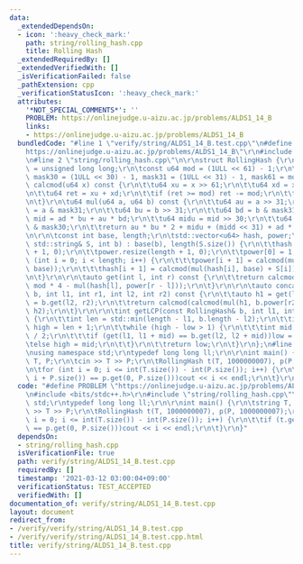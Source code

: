 ```yaml
---
data:
  _extendedDependsOn:
  - icon: ':heavy_check_mark:'
    path: string/rolling_hash.cpp
    title: Rolling Hash
  _extendedRequiredBy: []
  _extendedVerifiedWith: []
  _isVerificationFailed: false
  _pathExtension: cpp
  _verificationStatusIcon: ':heavy_check_mark:'
  attributes:
    '*NOT_SPECIAL_COMMENTS*': ''
    PROBLEM: https://onlinejudge.u-aizu.ac.jp/problems/ALDS1_14_B
    links:
    - https://onlinejudge.u-aizu.ac.jp/problems/ALDS1_14_B
  bundledCode: "#line 1 \"verify/string/ALDS1_14_B.test.cpp\"\n#define PROBLEM \"\
    https://onlinejudge.u-aizu.ac.jp/problems/ALDS1_14_B\"\r\n#include <bits/stdc++.h>\r\
    \n#line 2 \"string/rolling_hash.cpp\"\n\r\nstruct RollingHash {\r\n\tusing u64\
    \ = unsigned long long;\r\n\tconst u64 mod = (1ULL << 61) - 1;\r\n\tconst u64\
    \ mask30 = (1ULL << 30) - 1, mask31 = (1ULL << 31) - 1, mask61 = mod;\r\n\tu64\
    \ calcmod(u64 x) const {\r\n\t\tu64 xu = x >> 61;\r\n\t\tu64 xd = x & mask61;\r\
    \n\t\tu64 ret = xu + xd;\r\n\t\tif (ret >= mod) ret -= mod;\r\n\t\treturn ret;\r\
    \n\t}\r\n\tu64 mul(u64 a, u64 b) const {\r\n\t\tu64 au = a >> 31;\r\n\t\tu64 ad\
    \ = a & mask31;\r\n\t\tu64 bu = b >> 31;\r\n\t\tu64 bd = b & mask31;\r\n\t\tu64\
    \ mid = ad * bu + au * bd;\r\n\t\tu64 midu = mid >> 30;\r\n\t\tu64 midd = mid\
    \ & mask30;\r\n\t\treturn au * bu * 2 + midu + (midd << 31) + ad * bd;\r\n\t}\r\
    \n\r\n\tconst int base, length;\r\n\tstd::vector<u64> hash, power;\r\n\r\n\tRollingHash(const\
    \ std::string& S, int b) : base(b), length(S.size()) {\r\n\t\thash.resize(length\
    \ + 1, 0);\r\n\t\tpower.resize(length + 1, 0);\r\n\t\tpower[0] = 1;\r\n\t\tfor\
    \ (int i = 0; i < length; i++) {\r\n\t\t\tpower[i + 1] = calcmod(mul(power[i],\
    \ base));\r\n\t\t\thash[i + 1] = calcmod(mul(hash[i], base) + S[i]);\r\n\t\t}\r\
    \n\t}\r\n\r\n\tauto get(int l, int r) const {\r\n\t\treturn calcmod(hash[r] +\
    \ mod * 4 - mul(hash[l], power[r - l]));\r\n\t}\r\n\r\n\tauto concat(const RollingHash&\
    \ b, int l1, int r1, int l2, int r2) const {\r\n\t\tauto h1 = get(l1, r1), h2\
    \ = b.get(l2, r2);\r\n\t\treturn calcmod(calcmod(mul(h1, b.power[r2 - l2])) +\
    \ h2);\r\n\t}\r\n\r\n\tint getLCP(const RollingHash& b, int l1, int l2) const\
    \ {\r\n\t\tint len = std::min(length - l1, b.length - l2);\r\n\t\tint low = -1,\
    \ high = len + 1;\r\n\t\twhile (high - low > 1) {\r\n\t\t\tint mid = (low + high)\
    \ / 2;\r\n\t\t\tif (get(l1, l1 + mid) == b.get(l2, l2 + mid))low = mid;\r\n\t\t\
    \telse high = mid;\r\n\t\t}\r\n\t\treturn low;\r\n\t}\r\n};\n#line 4 \"verify/string/ALDS1_14_B.test.cpp\"\
    \nusing namespace std;\r\ntypedef long long ll;\r\n\r\nint main() {\r\n\tstring\
    \ T, P;\r\n\tcin >> T >> P;\r\n\tRollingHash t(T, 1000000007), p(P, 1000000007);\r\
    \n\tfor (int i = 0; i <= int(T.size()) - int(P.size()); i++) {\r\n\t\tif (t.get(i,\
    \ i + P.size()) == p.get(0, P.size()))cout << i << endl;\r\n\t}\r\n}\n"
  code: "#define PROBLEM \"https://onlinejudge.u-aizu.ac.jp/problems/ALDS1_14_B\"\r\
    \n#include <bits/stdc++.h>\r\n#include \"string/rolling_hash.cpp\"\r\nusing namespace\
    \ std;\r\ntypedef long long ll;\r\n\r\nint main() {\r\n\tstring T, P;\r\n\tcin\
    \ >> T >> P;\r\n\tRollingHash t(T, 1000000007), p(P, 1000000007);\r\n\tfor (int\
    \ i = 0; i <= int(T.size()) - int(P.size()); i++) {\r\n\t\tif (t.get(i, i + P.size())\
    \ == p.get(0, P.size()))cout << i << endl;\r\n\t}\r\n}"
  dependsOn:
  - string/rolling_hash.cpp
  isVerificationFile: true
  path: verify/string/ALDS1_14_B.test.cpp
  requiredBy: []
  timestamp: '2021-03-12 03:00:04+09:00'
  verificationStatus: TEST_ACCEPTED
  verifiedWith: []
documentation_of: verify/string/ALDS1_14_B.test.cpp
layout: document
redirect_from:
- /verify/verify/string/ALDS1_14_B.test.cpp
- /verify/verify/string/ALDS1_14_B.test.cpp.html
title: verify/string/ALDS1_14_B.test.cpp
---
```

